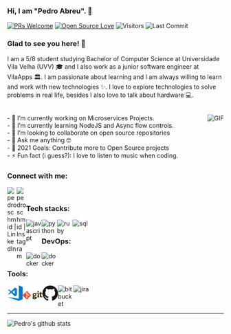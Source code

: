 <!-- <p align="left"> <img src="https://komarev.com/ghpvc/?username=Snehakri022" alt="pedroschmid" /> </p> -->


### Hi, I am "Pedro Abreu". 👋

[![PRs Welcome](https://img.shields.io/badge/PRs-welcome-brightgreen.svg?style=flat&logo=github)](https://github.com/pedroschmid)
[![Open Source Love](https://badges.frapsoft.com/os/v2/open-source.svg?v=103)](https://github.com/pedroschmid)
<img alt="Visitors" src="https://komarev.com/ghpvc/?username=Spedroschmid&style=flat&labelColor=black&logo=github&label=PROFILE+VIEWS&color=29bf12"/>
<img alt="Last Commit" src="https://img.shields.io/github/last-commit/pedroschmid/pedroschmid?logo=markdown&label=LAST+UPDATE&color=29bf12&style=flat">

### Glad to see you here!  🤩  &nbsp;
I am a 5/8 student studying Bachelor of Computer Science at Universidade Vila Velha (UVV) 🎓 and I also work as a junior software engineer at VilaApps 🏛. I am passionate about learning and I am always willing to learn and work with new technologies ✨. I love to explore technologies to solve problems in real life, besides I also love to talk about hardware 💻.

<br/>

<img align="right" height="270px" alt="GIF" src="https://i.pinimg.com/originals/e4/26/70/e426702edf874b181aced1e2fa5c6cde.gif" />
- 🔭 I’m currently working on Microservices Projects.<br />
- 🌱 I’m currently learning NodeJS and Async flow controls.<br />
- 👯 I’m looking to collaborate on open source repositories<br />
- 💬 Ask me anything 🤓<br />
- 🥅 2021 Goals: Contribute more to Open Source projects<br />
- ⚡ Fun fact (i guess?): I love to listen to music when coding.<br />

### Connect with me:

[<img align="left" alt="pedroschmid  | LinkedIn" width="22px" src="https://cdn.jsdelivr.net/npm/simple-icons@v3/icons/linkedin.svg" />](https://www.linkedin.com/in/pedroschmid/)
[<img align="left" alt="pedroschmid  | Instagram" width="22px" src="https://cdn.jsdelivr.net/npm/simple-icons@v3/icons/instagram.svg" />](https://www.instagram.com/uchiha.pedr0/)

<br />

### Tech stacks:

<img align="left" alt="javascript" width="36px" src="https://www.edsonemiliano.com.br/blog/wp-content/uploads/2015/04/icon.javascript.png" />
<img align="left" alt="python" width="36px" src="https://github.com/seema1711/seema1711/raw/master/download.jpg" />
<img align="left" alt="ruby" width="36px" src="https://icons-for-free.com/iconfiles/png/512/end+long+shadow+programming+language+rails+ruby+web+web+technology-1320184847854241323.png" />
<img align="left" alt="sql" width="36px" src="https://previews.123rf.com/images/jovanas/jovanas1612/jovanas161200791/68255878-sql-icon.jpg" />

<br />

### DevOps:

<img align="left" alt="docker" width="36px" src="https://cdn4.iconfinder.com/data/icons/logos-and-brands/512/97_Docker_logo_logos-512.png" />
<img align="left" alt="docker" width="36px" src="https://cdn4.iconfinder.com/data/icons/vector-brand-logos/40/Linux-512.png" />

<br />

### Tools:

<img align="left" alt="visual studio code" width="36px" src="https://raw.githubusercontent.com/github/explore/80688e429a7d4ef2fca1e82350fe8e3517d3494d/topics/visual-studio-code/visual-studio-code.png" />
<img align="left" alt="git" width="46px" src="https://raw.githubusercontent.com/github/explore/80688e429a7d4ef2fca1e82350fe8e3517d3494d/topics/git/git.png" />
<img align="left" alt="gitHub" width="36px" src="https://raw.githubusercontent.com/github/explore/78df643247d429f6cc873026c0622819ad797942/topics/github/github.png" />
<img align="left" alt="bitbucket" width="36px" src="https://cdn.iconscout.com/icon/free/png-512/bitbucket-226075.png" />
<img align="left" alt="jira" width="36px" src="https://symbols-electrical.getvecta.com/stencil_85/33_jira-icon.6a60be29f8.jpg" />

<br />
<br />
<br />




---

![Pedro's github stats](https://github-readme-stats.vercel.app/api?username=pedroschmid&show_icons=true&theme=tokyonight)
